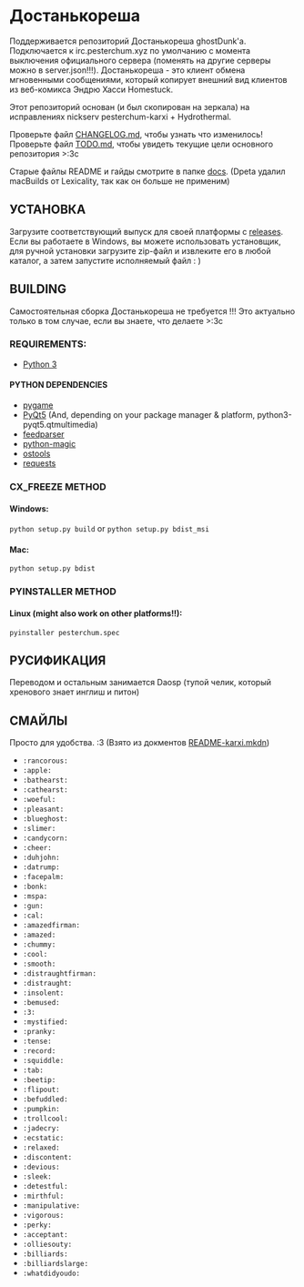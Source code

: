 # Достанькореша
Поддерживается репозиторий Достанькореша ghostDunk'a. Подключается к irc.pesterchum.xyz по умолчанию с момента выключения официального сервера (поменять на другие серверы можно в server.json!!!). Достанькореша - это клиент обмена мгновенными сообщениями, который копирует внешний вид клиентов из веб-комикса Эндрю Хасси Homestuck.

Этот репозиторий основан (и был скопирован на зеркала) на исправлениях nickserv pesterchum-karxi + Hydrothermal.

Проверьте файл [CHANGELOG.md], чтобы узнать что изменилось!
Проверьте файл [TODO.md], чтобы увидеть текущие цели основного репозитория >:3c

Старые файлы README и гайды смотрите в папке [docs]. (Dpeta удалил macBuilds от Lexicality, так как он больше не применим)

[CHANGELOG.md]: https://github.com/Dpeta/pesterchum-alt-servers/blob/py3_pyqt5/CHANGELOG.md
[docs]: https://github.com/Dpeta/pesterchum-alt-servers/tree/py3_pyqt5/docs/
[TODO.md]: https://github.com/Dpeta/pesterchum-alt-servers/blob/py3_pyqt5/TODO.md

## УСТАНОВКА
Загрузите соответствующий выпуск для своей платформы с [releases][releases]. Если вы работаете в Windows, вы можете использовать установщик, для ручной установки загрузите zip-файл и извлеките его в любой каталог, а затем запустите исполняемый файл : )
 
[releases]: https://github.com/Daosp/pesterchum-Dpeta-altservers-rus/releases

## BUILDING
Самостоятельная сборка Достанькореша не требуется !!! Это актуально только в том случае, если вы знаете, что делаете >:3c

### REQUIREMENTS:

 - [Python 3]

#### PYTHON DEPENDENCIES
 - [pygame]
 - [PyQt5] (And, depending on your package manager & platform, python3-pyqt5.qtmultimedia)
 - [feedparser]
 - [python-magic]
 - [ostools]
 - [requests]

[Python 3]: https://www.python.org/downloads/
[PyQt5]: https://pypi.org/project/PyQt5/
[pygame]: https://pypi.org/project/pygame/
[feedparser]: https://pypi.org/project/feedparser/
[python-magic]: https://pypi.org/project/python-magic/
[ostools]: https://pypi.org/project/ostools/
[requests]: https://pypi.org/project/requests/
### CX_FREEZE METHOD

#### Windows:
``python setup.py build``
or
``python setup.py bdist_msi``

#### Mac:
``python setup.py bdist``

### PYINSTALLER METHOD
#### Linux (might also work on other platforms!!): 
``pyinstaller pesterchum.spec``

## РУСИФИКАЦИЯ
Переводом и остальным занимается Daosp (тупой челик, который хренового знает инглиш и питон)

## СМАЙЛЫ
Просто для удобства. :3 (Взято из докментов [README-karxi.mkdn])

* `:rancorous:`
* `:apple:`
* `:bathearst:`
* `:cathearst:`
* `:woeful:`
* `:pleasant:`
* `:blueghost:`
* `:slimer:`
* `:candycorn:`
* `:cheer:`
* `:duhjohn:`
* `:datrump:`
* `:facepalm:`
* `:bonk:`
* `:mspa:`
* `:gun:`
* `:cal:`
* `:amazedfirman:`
* `:amazed:`
* `:chummy:`
* `:cool:`
* `:smooth:`
* `:distraughtfirman:`
* `:distraught:`
* `:insolent:`
* `:bemused:`
* `:3:`
* `:mystified:`
* `:pranky:`
* `:tense:`
* `:record:`
* `:squiddle:`
* `:tab:`
* `:beetip:`
* `:flipout:`
* `:befuddled:`
* `:pumpkin:`
* `:trollcool:`
* `:jadecry:`
* `:ecstatic:`
* `:relaxed:`
* `:discontent:`
* `:devious:`
* `:sleek:`
* `:detestful:`
* `:mirthful:`
* `:manipulative:`
* `:vigorous:`
* `:perky:`
* `:acceptant:`
* `:olliesouty:`
* `:billiards:`
* `:billiardslarge:`
* `:whatdidyoudo:`

[README-karxi.mkdn]: https://github.com/Dpeta/pesterchum-alt-servers/tree/py3_pyqt5/docs/README-karxi.mkdn
